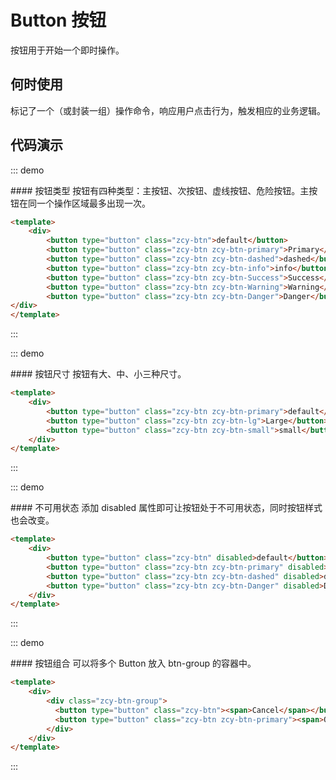 <script>
    export default {

    }
</script>

# Button 按钮

按钮用于开始一个即时操作。

## 何时使用

标记了一个（或封装一组）操作命令，响应用户点击行为，触发相应的业务逻辑。
## 代码演示

::: demo
<summary>
  #### 按钮类型
  按钮有四种类型：主按钮、次按钮、虚线按钮、危险按钮。主按钮在同一个操作区域最多出现一次。
</summary>

```html
<template>
    <div>
        <button type="button" class="zcy-btn">default</button>
        <button type="button" class="zcy-btn zcy-btn-primary">Primary</button>
        <button type="button" class="zcy-btn zcy-btn-dashed">dashed</button>
        <button type="button" class="zcy-btn zcy-btn-info">info</button>
        <button type="button" class="zcy-btn zcy-btn-Success">Success</button>
        <button type="button" class="zcy-btn zcy-btn-Warning">Warning</button>
        <button type="button" class="zcy-btn zcy-btn-Danger">Danger</button>
</div>
</template>
```
:::

::: demo
<summary>
  #### 按钮尺寸
  按钮有大、中、小三种尺寸。
</summary>

```html
<template>
    <div>
        <button type="button" class="zcy-btn zcy-btn-primary">default</button>
        <button type="button" class="zcy-btn zcy-btn-lg">Large</button>
        <button type="button" class="zcy-btn zcy-btn-small">small</button>
    </div>
</template>
```
:::

::: demo
<summary>
  #### 不可用状态
  添加 disabled 属性即可让按钮处于不可用状态，同时按钮样式也会改变。
</summary>

```html
<template>
    <div>
        <button type="button" class="zcy-btn" disabled>default</button>
        <button type="button" class="zcy-btn zcy-btn-primary" disabled>Primary</button>
        <button type="button" class="zcy-btn zcy-btn-dashed" disabled>dashed</button>
        <button type="button" class="zcy-btn zcy-btn-Danger" disabled>Danger</button>
    </div>
</template>
```
:::

::: demo
<summary>
  #### 按钮组合
  可以将多个 Button 放入 btn-group 的容器中。
</summary>

```html
<template>
    <div>
        <div class="zcy-btn-group">
          <button type="button" class="zcy-btn"><span>Cancel</span></button>
          <button type="button" class="zcy-btn zcy-btn-primary"><span>OK</span></button>
        </div>
    </div>
</template>
```
:::
